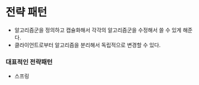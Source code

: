 # 전략 패턴
- 알고리즘군을 정의하고 캡슐화해서 각각의 알고리즘군을 수정해서 쓸 수 있게 해준다.
- 클라이언트로부터 알고리즘을 분리해서 독립적으로 변경할 수 있다.

### 대표적인 전략패턴
- 스프링